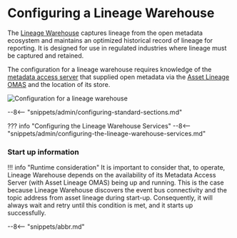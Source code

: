 <!-- SPDX-License-Identifier: CC-BY-4.0 -->
<!-- Copyright Contributors to the Egeria project. -->

# Configuring a Lineage Warehouse

The [Lineage Warehouse](/concepts/lineage-warehouse) captures lineage from the open metadata ecosystem and maintains an optimized historical record of lineage for reporting.  It is designed for use in regulated industries where lineage must be captured and retained.

The configuration for a lineage warehouse requires knowledge of the [metadata access server](/concepts/metadata-access-server) that supplied open metadata via the [Asset Lineage OMAS](/services/omas/asset-lineage/overview) and the location of its store.

![Configuration for a lineage warehouse](/concepts/lineage-warehouse.svg)

--8<-- "snippets/admin/configuring-standard-sections.md"

??? info "Configuring the Lineage Warehouse Services"
    --8<-- "snippets/admin/configuring-the-lineage-warehouse-services.md"
  
### Start up information
 
!!! info "Runtime consideration"
    It is important to consider that, to operate, Lineage Warehouse depends on the availability of its Metadata Access Server (with Asset Lineage OMAS) being up and running. This is the case because Lineage Warehouse discovers the event bus connectivity and the topic address from asset lineage during start-up. Consequently, it will always wait and retry until this condition is met, and it starts up successfully.
    
--8<-- "snippets/abbr.md"
